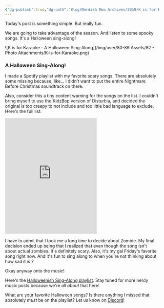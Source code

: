 ```yaml
---
{"dg-publish":true,"dg-path":"Blog/Nerdish Mom Archives/2019/K is for Karaoke.md","permalink":"/blog/nerdish-mom-archives/2019/k-is-for-karaoke/","title":"K is for Karaoke ~ a Halloween Sing-along!","created":"","updated":""}
---
```



Today's post is something simple. But really fun.

We are going to take advantage of the season. And listen to some spooky songs. It's a Halloween sing-along!

![K is for Karaoke - A Halloween Sing-Along](/img/user/80-89 Assets/82 - Photo Attachments/K-is-for-Karaoke.png)

### A Halloween Sing-Along!

I made a Spotify playlist with my favorite scary songs. There are absolutely some missing because, like... I didn't want to put the entire Nightmare Before Christmas soundtrack on there.

Also, consider this a tiny content warning for the songs on the list. I couldn't bring myself to use the KidzBop version of Disturbia, and decided the original is too creepy to not include and too little bad language to exclude. Here's the full list:

<iframe src="https://open.spotify.com/embed/playlist/1rWmVdODFJbNaf4AHWJRVV" width="300" height="380" frameborder="0" allowtransparency="true" allow="encrypted-media"></iframe>

I have to admit that I took me a long time to decide about Zombie. My final decision ended up being that I realized that even though the song isn't about actual zombies. It's definitely scary. Also, it's my gal Friday's favorite song right now. And it's fun to sing along to when you're not thinking about how sad it is ?

Okay anyway onto the music!

Here's the [Halloweenish Sing-Along playlist](https://open.spotify.com/playlist/1rWmVdODFJbNaf4AHWJRVV). Stay tuned for more nerdy music posts because we're _all about_ that here!

What are your favorite Halloween songs? Is there anything I missed that absolutely _must_ be on the playlist? Let us know on [Discord](https://discord.gg/JkPbnhb)!
